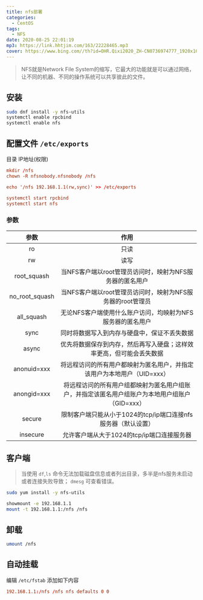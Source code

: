 ```yaml
---
title: nfs部署
categories:
  - CentOS
tags:
  - NFS
date: 2020-08-25 22:01:19
mp3: https://link.hhtjim.com/163/22228465.mp3
cover: https://www.bing.com//th?id=OHR.Qixi2020_ZH-CN0736974777_1920x1080.jpg&rf=LaDigue_1920x1080.jpg
---
```


> NFS就是Network File System的缩写，它最大的功能就是可以通过网络，让不同的机器、不同的操作系统可以共享彼此的文件。

## 安装

```bash
sudo dnf install -y nfs-utils
systemctl enable rpcbind
systemctl enable nfs
```

## 配置文件 `/etc/exports`

目录 IP地址(权限)
```conf
mkdir /nfs
chown -R nfsnobody.nfsnobody /nfs

echo '/nfs 192.168.1.1(rw,sync)' >> /etc/exports

systemctl start rpcbind
systemctl start nfs
```

### 参数

|参数|作用|
|:-:|:-:|
|ro|只读|
|rw|读写|
|root_squash|当NFS客户端以root管理员访问时，映射为NFS服务器的匿名用户|
|no_root_squash|当NFS客户端以root管理员访问时，映射为NFS服务器的root管理员|
|all_squash|无论NFS客户端使用什么账户访问，均映射为NFS服务器的匿名用户|
|sync|同时将数据写入到内存与硬盘中，保证不丢失数据|
|async|优先将数据保存到内存，然后再写入硬盘；这样效率更高，但可能会丢失数据|
|anonuid=xxx|将远程访问的所有用户都映射为匿名用户，并指定该用户为本地用户（UID=xxx）|
|anongid=xxx|将远程访问的所有用户组都映射为匿名用户组账户，并指定该匿名用户组账户为本地用户组账户（GID=xxx）|
|secure|限制客户端只能从小于1024的tcp/ip端口连接nfs服务器（默认设置）|
|insecure|允许客户端从大于1024的tcp/ip端口连接服务器|

## 客户端

> 当使用 `df`,`ls` 命令无法加载磁盘信息或者列出目录，多半是nfs服务未启动或者连接失败导致； `dmesg` 可查看错误。

```bash
sudo yum install -y nfs-utils

showmount -e 192.168.1.1
mount -t 192.168.1.1:/nfs /nfs
```

## 卸载

```bash
umount /nfs
```

## 自动挂载

编辑 `/etc/fstab` 添加如下内容

```conf
192.168.1.1:/nfs /nfs nfs defaults 0 0
```
